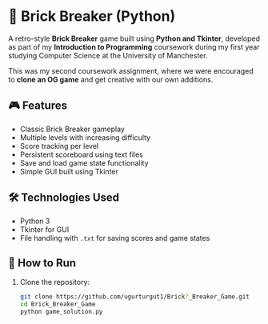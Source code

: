 # 🧱 Brick Breaker (Python)

A retro-style **Brick Breaker** game built using **Python and Tkinter**, developed as part of my **Introduction to Programming** coursework during my first year studying Computer Science at the University of Manchester.

This was my second coursework assignment, where we were encouraged to **clone an OG game** and get creative with our own additions.

## 🎮 Features

- Classic Brick Breaker gameplay
- Multiple levels with increasing difficulty
- Score tracking per level
- Persistent scoreboard using text files
- Save and load game state functionality
- Simple GUI built using Tkinter

## 🛠 Technologies Used

- Python 3
- Tkinter for GUI
- File handling with `.txt` for saving scores and game states

## 📁 How to Run

1. Clone the repository:
   ```bash
   git clone https://github.com/ugurturgut1/Brick?_Breaker_Game.git
   cd Brick_Breaker_Game
   python game_solution.py
